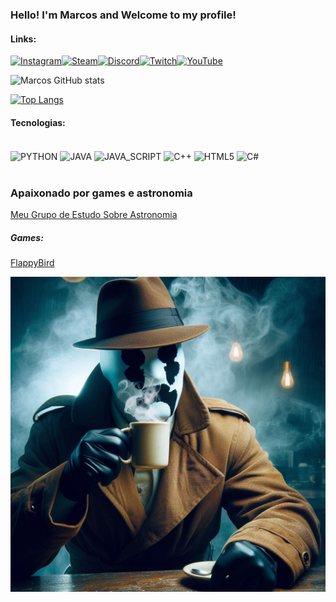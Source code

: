 ### Hello! I'm Marcos and Welcome to my profile!

#### Links:

[![Instagram](https://img.shields.io/badge/Instagram-E4405F?style=for-the-badge&logo=instagram&logoColor=white)](https://www.instagram.com/marcos_otavi.out/)[![Steam](https://img.shields.io/badge/Steam-000000?style=for-the-badge&logo=steam&logoColor=white)](https://steamcommunity.com/id/marcos10010mais1000/)[![Discord](https://img.shields.io/badge/Discord-7289DA?style=for-the-badge&logo=discord&logoColor=white)](https://discord.gg/KfUhBmjjSA)[![Twitch](https://img.shields.io/badge/Twitch-9146FF?style=for-the-badge&logo=twitch&logoColor=white)](https://www.twitch.tv/roszcharch)[![YouTube](https://img.shields.io/badge/YouTube-FF0000?style=for-the-badge&logo=youtube&logoColor=white)](https://www.youtube.com/channel/UCETrhFWytqeTDrKihhLmqbw)

![Marcos GitHub stats](https://github-readme-stats.vercel.app/api?username=undercity1914&show_icons=true&theme=radical)

[![Top Langs](https://github-readme-stats.vercel.app/api/top-langs/?username=undercity1914&layout=donut-vertical)](https://github.com/anuraghazra/github-readme-stats)

#### Tecnologias: 
<div style="display: inline_block"><br>
  <img align="center" alt="PYTHON" src="https://img.shields.io/badge/Python-3776AB?style=for-the-badge&logo=python&logoColor=white"/>
  <img align="center" alt="JAVA" src="https://img.shields.io/badge/Java-ED8B00?style=for-the-badge&logo=openjdk&logoColor=white"/>
  <img align="center" alt="JAVA_SCRIPT" src="https://img.shields.io/badge/JavaScript-323330?style=for-the-badge&logo=javascript&logoColor=F7DF1E"/>
  <img align="center" alt="C++" src="https://img.shields.io/badge/C%2B%2B-00599C?style=for-the-badge&logo=c%2B%2B&logoColor=white"/>
  <img align="center" alt="HTML5" src="https://img.shields.io/badge/HTML5-E34F26?style=for-the-badge&logo=html5&logoColor=white"/> 
  <img align="center" alt="C#" src="https://img.shields.io/badge/c%23-%23239120.svg?style=for-the-badge&logo=csharp&logoColor=white"/>
</div><br>

### Apaixonado por games e astronomia

[Meu Grupo de Estudo Sobre Astronomia](https://github.com/Undercity1914/Astronomy_Project)

##### Games: 
[FlappyBird](https://github.com/Undercity1914/FlappyBird/releases/tag/v1)


![Rorschach](img.jpeg)
